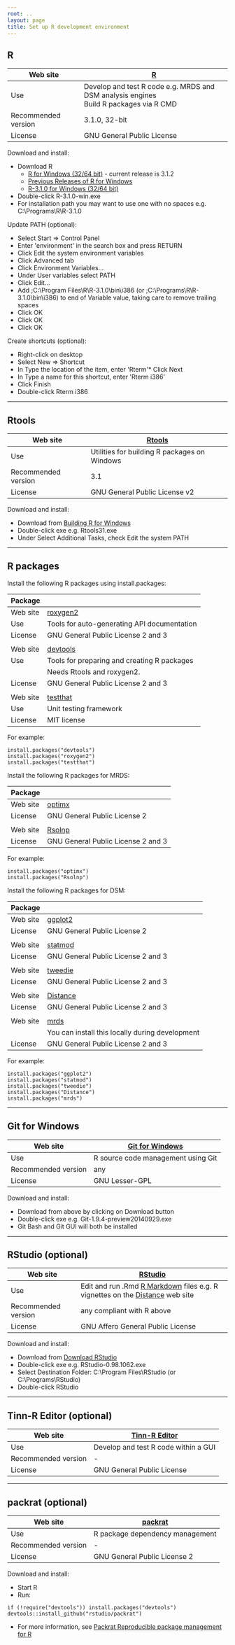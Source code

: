 ```yaml
---
root: ..
layout: page
title: Set up R development environment
---
```


## R

| Web site | [R](http://www.r-project.org) |
| -------- | ----------------------------- |
| Use | Develop and test R code e.g. MRDS and DSM analysis engines <br/> Build R packages via R CMD |
| Recommended version | 3.1.0, 32-bit |
| License | GNU General Public License |

Download and install:

* Download R
  - [R for Windows (32/64 bit)](http://cran.r-project.org/bin/windows/base/) - current release is 3.1.2
  - [Previous Releases of R for Windows](http://cran.r-project.org/bin/windows/base/old/)
  - [R-3.1.0 for Windows (32/64 bit)](http://cran.r-project.org/bin/windows/base/old/3.1.0/)
* Double-click R-3.1.0-win.exe
* For installation path you may want to use one with no spaces e.g. C:\Programs\R\R-3.1.0

Update PATH (optional):

* Select Start => Control Panel
* Enter 'environment' in the search box and press RETURN
* Click Edit the system environment variables
* Click Advanced tab
* Click Environment Variables...
* Under User variables select PATH
* Click Edit...
* Add ;C:\Program Files\R\R-3.1.0\bin\i386 (or ;C:\Programs\R\R-3.1.0\bin\i386) to end of Variable value, taking care to remove trailing spaces
* Click OK
* Click OK
* Click OK

Create shortcuts (optional):

* Right-click on desktop
* Select New => Shortcut
* In Type the location of the item, enter 'Rterm'* Click Next
* In Type a name for this shortcut, enter 'Rterm i386'
* Click Finish
* Double-click Rterm i386

---

## Rtools

| Web site | [Rtools](http://cran.r-project.org/bin/windows/Rtools) |
| -------- | ------------------------------------------------------ |
| Use | Utilities for building R packages on Windows |
| Recommended version | 3.1 |
| License | GNU General Public License v2 |

Download and install:

* Download from [Building R for Windows](http://cran.r-project.org/bin/windows/Rtools/)
* Double-click exe e.g. Rtools31.exe
* Under Select Additional Tasks, check Edit the system PATH

---

## R packages

Install the following R packages using install.packages:

| Package |   |
| ------- | - |
| Web site | [roxygen2](http://cran.r-project.org/web/packages/roxygen2/) |
| Use | Tools for auto-generating API documentation |
| License | GNU General Public License 2 and 3 |
| | |
| Web site | [devtools](http://cran.r-project.org/web/packages/devtools/) |
| Use | Tools for preparing and creating R packages
| | Needs Rtools and roxygen2. |
| License | GNU General Public License 2 and 3 |
| | |
| Web site | [testthat](http://cran.r-project.org/web/packages/testthat/) |
| Use | Unit testing framework |
| License | MIT license |

For example:

    install.packages("devtools")
    install.packages("roxygen2")
    install.packages("testthat")

Install the following R packages for MRDS:

| Package |   |
| ------- | - |
| Web site | [optimx](http://cran.r-project.org/web/packages/optimx/) |
| License | GNU General Public License 2 |
| | |
| Web site | [Rsolnp](http://cran.r-project.org/web/packages/Rsolnp/) |
| License | GNU General Public License 2 and 3 |

For example:

    install.packages("optimx")
    install.packages("Rsolnp")

Install the following R packages for DSM:

| Package |   |
| ------- | - |
| Web site | [ggplot2](http://cran.r-project.org/web/packages/ggplot2/) |
| License | GNU General Public License 2 |
| | |
| Web site | [statmod](http://cran.r-project.org/web/packages/statmod/) |
| License | GNU General Public License 2 and 3 |
| | |
| Web site | [tweedie](http://cran.r-project.org/web/packages/tweedie/) |
| License | GNU General Public License 2 and 3 |
| | |
| Web site | [Distance](http://cran.r-project.org/web/packages/Distance/) |
| License | GNU General Public License 2 and 3 |
| | |
| Web site | [mrds](http://cran.r-project.org/web/packages/mrds/) |
|  | You can install this locally during development |
| License | GNU General Public License 2 and 3 |

For example:

    install.packages("ggplot2")
    install.packages("statmod")
    install.packages("tweedie")
    install.packages("Distance")
    install.packages("mrds")

---

## Git for Windows

| Web site | [Git for Windows](http://msysgit.github.io/) |
| -------- | -------------------------------------------- |
| Use | R source code management using Git |
| Recommended version | any |
| License | GNU Lesser-GPL |

Download and install:

* Download from above by clicking on Download button
* Double-click exe e.g. Git-1.9.4-preview20140929.exe
* Git Bash and Git GUI will both be installed

---

## RStudio (optional)

| Web site | [RStudio](http://www.rstudio.com/) |
| -------- | ---------------------------------- |
| Use | Edit and run .Rmd [R Markdown](http://rmarkdown.rstudio.com/) files e.g. R vignettes on the [Distance](http://distancesampling.org) web site |
| Recommended version | any compliant with R above |
| License | GNU Affero General Public License |

Download and install:

* Download from [Download RStudio](http://www.rstudio.com/products/rstudio/download/) 
* Double-click exe e.g. RStudio-0.98.1062.exe
* Select Destination Folder: C:\Program Files\RStudio (or C:\Programs\RStudio)
* Double-click RStudio

---

## Tinn-R Editor (optional)

| Web site | [Tinn-R Editor](http://sourceforge.net/projects/tinn-r/) |
| -------- | -------------------------------------------------------- |
| Use | Develop and test R code within a GUI |
| Recommended version | - |
| License | GNU General Public License |

---

## packrat (optional)

| Web site | [packrat](http://cran.r-project.org/web/packages/packrat/) |
| -------- | ---------------------------------------------------------- |
| Use | R package dependency management |
| Recommended version | - |
| License | GNU General Public License 2 |

Download and install:

* Start R
* Run:

<p/>

    if (!require("devtools")) install.packages("devtools")
    devtools::install_github("rstudio/packrat")

* For more information, see [Packrat Reproducible package management for R](http://rstudio.github.io/packrat/)
